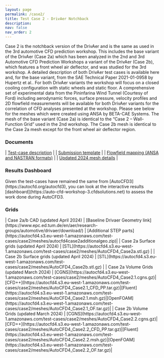 ```yaml
---
layout: page
permalink: /case2/
title: Test Case 2 - DrivAer Notchback
description: 
nav: false
nav_order: 2
---
```


Case 2 is the notchback version of the DrivAer and is the same as used in the 3rd automotive CFD prediction workshop. This includes the base variant of the DrivAer (Case 2a) which has been analyzed in the 2nd and 3rd Automotive CFD Prediction Workshops a variant of the DrivAer (Case 2b), which features a front wheel air deflector, and was studied for the 3rd workshop. A detailed description of both DrivAer test cases is available here and, for the base variant, from the SAE Technical Paper 2021-01-0958 by Hupertz et al.. For both DrivAer variants the workshop will focus on a closed cooling configuration with static wheels and static floor. A comprehensive set of experimental data from the Pininfarina Wind Tunnel (Courtesy of Ford) including aerodynamic forces, surface pressure, velocity profiles and 2D flowfield measurements will be available for both DrivAer variants for the correlation of CFD analyses presented at the workshop. Please see below for the meshes which were created using ANSA by BETA-CAE Systems. The mesh of the base variant (Case 2a) is identical to the “Case 2 – Wall-Function Grid” used in the 2nd workshop. The Case 2b mesh is identical to the Case 2a mesh except for the front wheel air deflector region. 
<h3>Documents</h3>

| [Test-case description](https://autocfdv3.s3.eu-west-1.amazonaws.com/AutoCFD3_Case2_Intro_220608.pdf) |
| [Submission template](https://autocfdv3.s3.eu-west-1.amazonaws.com/AutoCFD3_DrivAer_Result_Template_v6.xlsm) |
| [Flowfield mapping (ANSA and NASTRAN formats)](https://autocfd2.s3-eu-west-1.amazonaws.com/test-cases/case2/AutoCFD2.zip) |
| [Updated 2024 mesh details](https://autocfd4.s3.eu-west-1.amazonaws.com/test-cases/case2/meshes/AutoCFD4_UpdatedMesh.pdf) |

<h3> Results Dashboard </h3>
Given the test-cases have remained the same from [AutoCFD3](https://autocfd.org/autocfd3), you can look at the interactive results [dashboard](https://auto-cfd-workshop-3.cfdsolutions.net) to assess the work done during AutoCFD3.
 
<h3>Grids</h3>
 | Case 2a/b CAD (updated April 2024) | [Baseline Drivaer Geometry link](https://www.epc.ed.tum.de/en/aer/research-groups/automotive/drivaer/download/) | [Additional STEP parts](https://autocfd4.s3.eu-west-1.amazonaws.com/test-cases/case2/meshes/autocfd4case2additionalgeo.zip)|   
 | Case 2a Surface grids (updated April 2024) | [STL](https://autocfd4.s3.eu-west-1.amazonaws.com/test-cases/case2/meshes/AutoCFD4_Case2a.stl.gz) |
 | Case 2b Surface grids (updated April 2024) | [STL](https://autocfd4.s3.eu-west-1.amazonaws.com/test-cases/case2/meshes/AutoCFD4_Case2b.stl.gz) |
| Case 2a Volume Grids (updated March 2024) | [CGNS](https://autocfd4.s3.eu-west-1.amazonaws.com/test-cases/case2/meshes/AutoCFD4_Case2.1.cgns.gz)|[CFD++](https://autocfd4.s3.eu-west-1.amazonaws.com/test-cases/case2/meshes/AutoCFD4_Case2.1_CFD_PP.tar.gz)|[Fluent](https://autocfd4.s3.eu-west-1.amazonaws.com/test-cases/case2/meshes/AutoCFD4_Case2.1.msh.gz)|[OpenFOAM](https://autocfd4.s3.eu-west-1.amazonaws.com/test-cases/case2/meshes/AutoCFD4_Case2.1_OF.tar.gz)|
| Case 2b Volume Grids (updated March 2024) | [CGNS](https://autocfd4.s3.eu-west-1.amazonaws.com/test-cases/case2/meshes/AutoCFD4_Case2.2.cgns.gz)|[CFD++](https://autocfd4.s3.eu-west-1.amazonaws.com/test-cases/case2/meshes/AutoCFD4_Case2.2_CFD_PP.tar.gz)|[Fluent](https://autocfd4.s3.eu-west-1.amazonaws.com/test-cases/case2/meshes/AutoCFD4_Case2.2.msh.gz)|[OpenFOAM](https://autocfd4.s3.eu-west-1.amazonaws.com/test-cases/case2/meshes/AutoCFD4_Case2.2_OF.tar.gz)|

